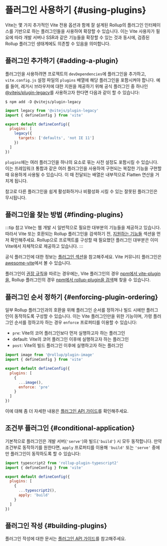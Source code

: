 # 플러그인 사용하기 {#using-plugins}

Vite는 몇 가지 추가적인 Vite 전용 옵션과 함께 잘 설계된 Rollup의 플러그인 인터페이스를 기반으로 하는 플러그인들을 사용하여 확장할 수 있습니다. 이는 Vite 사용자가 필요에 따라 개발 서버나 SSR과 같은 기능들을 확장할 수 있는 것과 동시에, 검증된 Rollup 플러그인 생태계에도 의존할 수 있음을 의미합니다.

## 플러그인 추가하기 {#adding-a-plugin}

플러그인을 사용하려면 프로젝트의 `devDependencies`에 플러그인을 추가하고, `vite.config.js` 설정 파일의 `plugins` 배열에 해당 플러그인을 포함시켜야 합니다. 예를 들어, 레거시 브라우저에 대한 지원을 제공하기 위해 공식 플러그인 중 하나인 [@vitejs/plugin-legacy](https://github.com/vitejs/vite/tree/main/packages/plugin-legacy)를 사용하고자 한다면 다음과 같이 할 수 있습니다:

```
$ npm add -D @vitejs/plugin-legacy
```

```js twoslash [vite.config.js]
import legacy from '@vitejs/plugin-legacy'
import { defineConfig } from 'vite'

export default defineConfig({
  plugins: [
    legacy({
      targets: ['defaults', 'not IE 11']
    })
  ]
})
```

`plugins`에는 여러 플러그인을 하나의 요소로 묶는 사전 설정도 포함시킬 수 있습니다. 이는 프레임워크 통합과 같은 여러 플러그인을 사용하여 구현되는 복잡한 기능을 구현할 때 유용하게 사용될 수 있습니다. 이 때 전달되는 배열은 내부적으로 Flatten 연산을 거치게 됩니다.

참고로 다른 플러그인을 쉽게 활성화하거나 비활성화 시킬 수 있는 잘못된 플러그인은 무시됩니다.

## 플러그인을 찾는 방법 {#finding-plugins}

:::tip 참고
Vite는 웹 개발 시 일반적으로 필요한 대부분의 기능들을 제공하고 있습니다. 따라서 Vite 또는 호환되는 Rollup 플러그인을 검색하기 전, [지원하는 기능들](../guide/features.md) 섹션을 먼저 확인해주세요. Rollup으로 프로젝트를 구성할 때 필요했던 플러그인 대부분은 이미 Vite에서 자체적으로 제공하고 있습니다.
:::

공식 플러그인에 대한 정보는 [플러그인 섹션](../plugins/)을 참고해주세요. Vite 커뮤니티 플러그인은 [awesome-vite](https://github.com/vitejs/awesome-vite#plugins)에서 볼 수 있습니다.

플러그인이 [권장 규칙](./api-plugin.md#conventions)을 따르는 경우에는, Vite 플러그인의 경우 [npm에서 vite-plugin을](https://www.npmjs.com/search?q=vite-plugin&ranking=popularity), Rollup 플러그인의 경우 [npm에서 rollup-plugin을 검색](https://www.npmjs.com/search?q=rollup-plugin&ranking=popularity)해 찾을 수 있습니다.

## 플러그인 순서 정하기 {#enforcing-plugin-ordering}

일부 Rollup 플러그인과의 호환을 위해 플러그인 순서를 정하거나 빌드 시에만 플러그인이 동작하도록 구성할 수 있습니다. 이는 Vite 플러그인만을 위한 기능이며, 가령 플러그인 순서를 정하고자 하는 경우 `enforce` 프로퍼티를 이용할 수 있습니다:

- `pre`: Vite의 코어 플러그인보다 먼저 실행하고자 하는 플러그인
- default: Vite의 코어 플러그인 이후에 실행하고자 하는 플러그인
- `post`: Vite의 빌드 플러그인 이후에 실행하고자 하는 플러그인

```js twoslash [vite.config.js]
import image from '@rollup/plugin-image'
import { defineConfig } from 'vite'

export default defineConfig({
  plugins: [
    {
      ...image(),
      enforce: 'pre'
    }
  ]
})
```

이에 대해 좀 더 자세한 내용은 [플러그인 API 가이드](./api-plugin.md#plugin-ordering)를 확인해주세요.

## 조건부 플러그인 {#conditional-application}

기본적으로 플러그인은 개발 서버(`'serve'`)와 빌드(`'build'`) 시 모두 동작합니다. 만약 조건부로 동작하기를 원한다면, `apply` 프로퍼티를 이용해 `'build'` 또는 `'serve'` 중에만 플러그인이 동작하도록 할 수 있습니다:

```js twoslash [vite.config.js]
import typescript2 from 'rollup-plugin-typescript2'
import { defineConfig } from 'vite'

export default defineConfig({
  plugins: [
    {
      ...typescript2(),
      apply: 'build'
    }
  ]
})
```

## 플러그인 작성 {#building-plugins}

플러그인 작성에 대한 문서는 [플러그인 API 가이드](./api-plugin.md)를 참고해주세요.